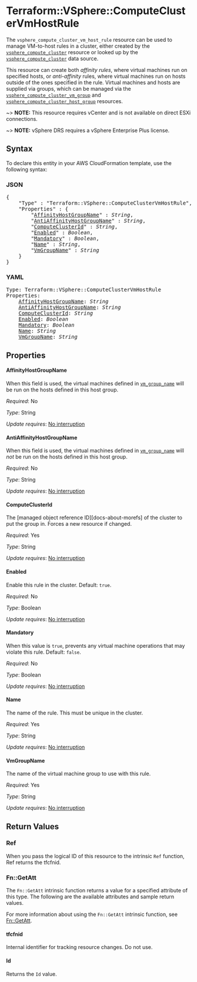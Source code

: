 # Terraform::VSphere::ComputeClusterVmHostRule

The `vsphere_compute_cluster_vm_host_rule` resource can be used to manage
VM-to-host rules in a cluster, either created by the
[`vsphere_compute_cluster`][tf-vsphere-cluster-resource] resource or looked up
by the [`vsphere_compute_cluster`][tf-vsphere-cluster-data-source] data source.

[tf-vsphere-cluster-resource]: /docs/providers/vsphere/r/compute_cluster.html
[tf-vsphere-cluster-data-source]: /docs/providers/vsphere/d/compute_cluster.html

This resource can create both _affinity rules_, where virtual machines run on
specified hosts, or _anti-affinity_ rules, where virtual machines run on hosts
outside of the ones specified in the rule. Virtual machines and hosts are
supplied via groups, which can be managed via the
[`vsphere_compute_cluster_vm_group`][tf-vsphere-cluster-vm-group-resource] and
[`vsphere_compute_cluster_host_group`][tf-vsphere-cluster-host-group-resource]
resources.

[tf-vsphere-cluster-vm-group-resource]: /docs/providers/vsphere/r/compute_cluster_vm_group.html
[tf-vsphere-cluster-host-group-resource]: /docs/providers/vsphere/r/compute_cluster_host_group.html

~> **NOTE:** This resource requires vCenter and is not available on direct ESXi
connections.

~> **NOTE:** vSphere DRS requires a vSphere Enterprise Plus license.

## Syntax

To declare this entity in your AWS CloudFormation template, use the following syntax:

### JSON

<pre>
{
    "Type" : "Terraform::VSphere::ComputeClusterVmHostRule",
    "Properties" : {
        "<a href="#affinityhostgroupname" title="AffinityHostGroupName">AffinityHostGroupName</a>" : <i>String</i>,
        "<a href="#antiaffinityhostgroupname" title="AntiAffinityHostGroupName">AntiAffinityHostGroupName</a>" : <i>String</i>,
        "<a href="#computeclusterid" title="ComputeClusterId">ComputeClusterId</a>" : <i>String</i>,
        "<a href="#enabled" title="Enabled">Enabled</a>" : <i>Boolean</i>,
        "<a href="#mandatory" title="Mandatory">Mandatory</a>" : <i>Boolean</i>,
        "<a href="#name" title="Name">Name</a>" : <i>String</i>,
        "<a href="#vmgroupname" title="VmGroupName">VmGroupName</a>" : <i>String</i>
    }
}
</pre>

### YAML

<pre>
Type: Terraform::VSphere::ComputeClusterVmHostRule
Properties:
    <a href="#affinityhostgroupname" title="AffinityHostGroupName">AffinityHostGroupName</a>: <i>String</i>
    <a href="#antiaffinityhostgroupname" title="AntiAffinityHostGroupName">AntiAffinityHostGroupName</a>: <i>String</i>
    <a href="#computeclusterid" title="ComputeClusterId">ComputeClusterId</a>: <i>String</i>
    <a href="#enabled" title="Enabled">Enabled</a>: <i>Boolean</i>
    <a href="#mandatory" title="Mandatory">Mandatory</a>: <i>Boolean</i>
    <a href="#name" title="Name">Name</a>: <i>String</i>
    <a href="#vmgroupname" title="VmGroupName">VmGroupName</a>: <i>String</i>
</pre>

## Properties

#### AffinityHostGroupName

When this field is used, the virtual
machines defined in [`vm_group_name`](#vm_group_name) will be run on the
hosts defined in this host group.

_Required_: No

_Type_: String

_Update requires_: [No interruption](https://docs.aws.amazon.com/AWSCloudFormation/latest/UserGuide/using-cfn-updating-stacks-update-behaviors.html#update-no-interrupt)

#### AntiAffinityHostGroupName

When this field is used, the
virtual machines defined in [`vm_group_name`](#vm_group_name) will _not_ be
run on the hosts defined in this host group.

_Required_: No

_Type_: String

_Update requires_: [No interruption](https://docs.aws.amazon.com/AWSCloudFormation/latest/UserGuide/using-cfn-updating-stacks-update-behaviors.html#update-no-interrupt)

#### ComputeClusterId

The [managed object reference
ID][docs-about-morefs] of the cluster to put the group in.  Forces a new
resource if changed.

_Required_: Yes

_Type_: String

_Update requires_: [No interruption](https://docs.aws.amazon.com/AWSCloudFormation/latest/UserGuide/using-cfn-updating-stacks-update-behaviors.html#update-no-interrupt)

#### Enabled

Enable this rule in the cluster. Default: `true`.

_Required_: No

_Type_: Boolean

_Update requires_: [No interruption](https://docs.aws.amazon.com/AWSCloudFormation/latest/UserGuide/using-cfn-updating-stacks-update-behaviors.html#update-no-interrupt)

#### Mandatory

When this value is `true`, prevents any virtual
machine operations that may violate this rule. Default: `false`.

_Required_: No

_Type_: Boolean

_Update requires_: [No interruption](https://docs.aws.amazon.com/AWSCloudFormation/latest/UserGuide/using-cfn-updating-stacks-update-behaviors.html#update-no-interrupt)

#### Name

The name of the rule. This must be unique in the
cluster.

_Required_: Yes

_Type_: String

_Update requires_: [No interruption](https://docs.aws.amazon.com/AWSCloudFormation/latest/UserGuide/using-cfn-updating-stacks-update-behaviors.html#update-no-interrupt)

#### VmGroupName

The name of the virtual machine group to use
with this rule.

_Required_: Yes

_Type_: String

_Update requires_: [No interruption](https://docs.aws.amazon.com/AWSCloudFormation/latest/UserGuide/using-cfn-updating-stacks-update-behaviors.html#update-no-interrupt)

## Return Values

### Ref

When you pass the logical ID of this resource to the intrinsic `Ref` function, Ref returns the tfcfnid.

### Fn::GetAtt

The `Fn::GetAtt` intrinsic function returns a value for a specified attribute of this type. The following are the available attributes and sample return values.

For more information about using the `Fn::GetAtt` intrinsic function, see [Fn::GetAtt](https://docs.aws.amazon.com/AWSCloudFormation/latest/UserGuide/intrinsic-function-reference-getatt.html).

#### tfcfnid

Internal identifier for tracking resource changes. Do not use.

#### Id

Returns the <code>Id</code> value.

